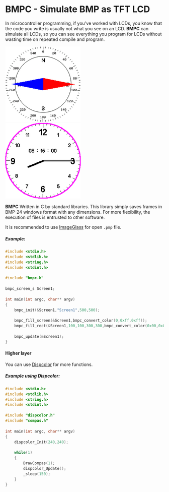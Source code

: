 # BMPC - Simulate BMP as TFT LCD 

In microcontroller programming, if you've worked with LCDs, you know that the code you write is usually not what you see on an LCD. **BMPC** can simulate all LCDs, so you can see everything you program for LCDs without wasting time on repeated compile and program.

![Compas](./img/compas.gif) &nbsp; &nbsp; &nbsp; &nbsp; ![Clock](./img/clock.gif)

**BMPC** Written in C by standard libraries.
This library simply saves frames in BMP-24 windows format with any dimensions. For more flexibility, the execution of files is entrusted to other software. 

It is recommended to use [ImageGlass](https://imageglass.org/) for open `.pmp` file.

##### Example:

```c
#include <stdio.h>
#include <stdlib.h>
#include <string.h>
#include <stdint.h>

#include "bmpc.h"

bmpc_screen_s Screen1;

int main(int argc, char** argv)
{
    bmpc_init(&Screen1,"Screen1",500,500);
    
    bmpc_fill_screen(&Screen1,bmpc_convert_color(0,0xff,0xff));
    bmpc_fill_rect(&Screen1,100,100,300,300,bmpc_convert_color(0x00,0x00,0xff));
    
    bmpc_update(&Screen1);
}
```
#### Higher layer 

You can use [Dispcolor](https://github.com/liyanboy74/dispcolor) for more functions. 

##### Example using Dispcolor:

```c
#include <stdio.h>
#include <stdlib.h>
#include <string.h>
#include <stdint.h>

#include "dispcolor.h"
#include "compas.h"

int main(int argc, char** argv)
{
    dispcolor_Init(240,240);

    while(1)
    {
        DrawCompas(1);
        dispcolor_Update();
        _sleep(150);
    }
}
```

